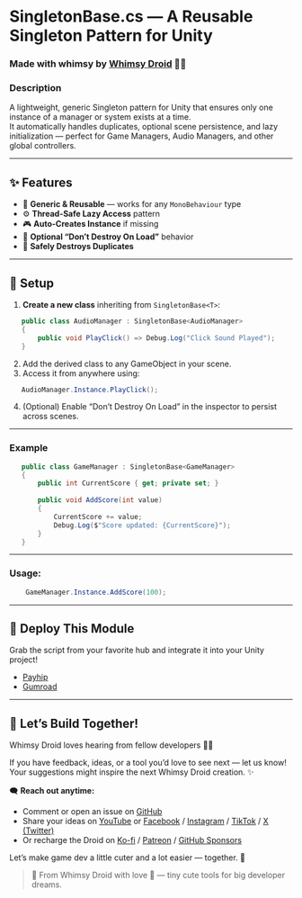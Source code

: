 # SingletonBase.cs — A Reusable Singleton Pattern for Unity  
### Made with whimsy by [Whimsy Droid](https://linktr.ee/whimsydroid) 🤖💫  

### Description
A lightweight, generic Singleton pattern for Unity that ensures only one instance of a manager or system exists at a time.  
It automatically handles duplicates, optional scene persistence, and lazy initialization — perfect for Game Managers, Audio Managers, and other global controllers.

---

## ✨ Features
- 🧩 **Generic & Reusable** — works for any `MonoBehaviour` type  
- ⚙️ **Thread-Safe Lazy Access** pattern  
- 🎮 **Auto-Creates Instance** if missing  
- 💾 **Optional “Don’t Destroy On Load”** behavior  
- 🧼 **Safely Destroys Duplicates**  

---

## 🧰 Setup

1. **Create a new class** inheriting from `SingletonBase<T>`:
````csharp
   public class AudioManager : SingletonBase<AudioManager>
   {
       public void PlayClick() => Debug.Log("Click Sound Played");
   }
````
2. Add the derived class to any GameObject in your scene.
3. Access it from anywhere using:
```csharp
   AudioManager.Instance.PlayClick();
````
4. (Optional) Enable “Don’t Destroy On Load” in the inspector to persist across scenes.

---

### Example
 ````csharp
    public class GameManager : SingletonBase<GameManager>
	{
	    public int CurrentScore { get; private set; }
	
	    public void AddScore(int value)
	    {
	        CurrentScore += value;
	        Debug.Log($"Score updated: {CurrentScore}");
	    }
	}
````	

---

### Usage:
````csharp
	GameManager.Instance.AddScore(100);
````

---

## 🤖 Deploy This Module
Grab the script from your favorite hub and integrate it into your Unity project!
- [Payhip](https://payhip.com/whimsydroid)
- [Gumroad](https://whimsydroid.gumroad.com)

---

## 💌 Let’s Build Together!  
Whimsy Droid loves hearing from fellow developers 🤖💖  

If you have feedback, ideas, or a tool you’d love to see next — let us know!  
Your suggestions might inspire the next Whimsy Droid creation. ✨  

🗨️ **Reach out anytime:**  
- Comment or open an issue on [GitHub](https://github.com/whimsydroid)  
- Share your ideas on [YouTube](https://www.youtube.com/@whimsydroid) or [Facebook](https://www.facebook.com/whimsydroid) / [Instagram](https://www.instagram.com/whimsydroid) / [TikTok](https://www.tiktok.com/@whimsydroid) / [X (Twitter)](https://x.com/whimsydroid)
- Or recharge the Droid on [Ko-fi](https://ko-fi.com/whimsydroid) / [Patreon](https://patreon.com/whimsydroid) / [GitHub Sponsors](https://github.com/sponsors/whimsydroid)

Let’s make game dev a little cuter and a lot easier — together. 💫  
> 🤖 From Whimsy Droid with love 💖 — tiny cute tools for big developer dreams.


